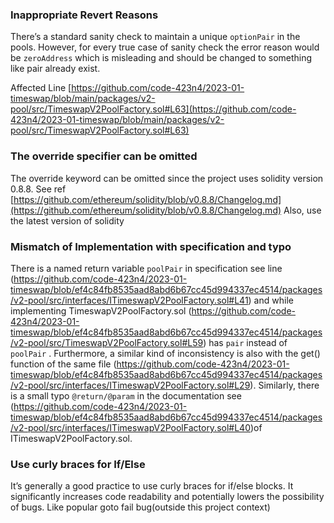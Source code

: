 ### Inappropriate Revert Reasons

There’s a standard sanity check to maintain a unique `optionPair` in the pools. However, for every true case of sanity check the error reason would be `zeroAddress` which is misleading and should be changed to something like pair already exist.

Affected Line
[https://github.com/code-423n4/2023-01-timeswap/blob/main/packages/v2-pool/src/TimeswapV2PoolFactory.sol#L63](https://github.com/code-423n4/2023-01-timeswap/blob/main/packages/v2-pool/src/TimeswapV2PoolFactory.sol#L63)

### The override specifier can be omitted

The override keyword can be omitted since the project uses solidity version 0.8.8. See ref
[https://github.com/ethereum/solidity/blob/v0.8.8/Changelog.md](https://github.com/ethereum/solidity/blob/v0.8.8/Changelog.md)
Also, use the latest version of solidity

### Mismatch of Implementation with specification and typo

There is a named return variable `poolPair` in specification see line (https://github.com/code-423n4/2023-01-timeswap/blob/ef4c84fb8535aad8abd6b67cc45d994337ec4514/packages/v2-pool/src/interfaces/ITimeswapV2PoolFactory.sol#L41) and while implementing TimeswapV2PoolFactory.sol (https://github.com/code-423n4/2023-01-timeswap/blob/ef4c84fb8535aad8abd6b67cc45d994337ec4514/packages/v2-pool/src/TimeswapV2PoolFactory.sol#L59) has `pair` instead of `poolPair` . Furthermore, a similar kind of inconsistency is also with the get() function of the same file (https://github.com/code-423n4/2023-01-timeswap/blob/ef4c84fb8535aad8abd6b67cc45d994337ec4514/packages/v2-pool/src/interfaces/ITimeswapV2PoolFactory.sol#L29). Similarly, there is a small typo `@return/@param` in the documentation see (https://github.com/code-423n4/2023-01-timeswap/blob/ef4c84fb8535aad8abd6b67cc45d994337ec4514/packages/v2-pool/src/interfaces/ITimeswapV2PoolFactory.sol#L40)of ITimeswapV2PoolFactory.sol.

### Use curly braces for If/Else

It’s generally a good practice to use curly braces for if/else blocks. It significantly increases code readability and potentially lowers the possibility of bugs. Like popular goto fail bug(outside this project context)